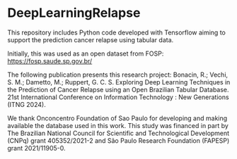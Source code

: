 # DeepLearningRelapse
This repository includes Python code developed with Tensorflow aiming to support the prediction cancer relapse using tabular data.

Initially, this was used as an open dataset from FOSP: https://fosp.saude.sp.gov.br/

The following publication presents this research project:
Bonacin, R.;  Vechi, S. M.; Dametto, M.; Ruppert, G. C. S. Exploring Deep Learning Techniques in the Prediction of Cancer Relapse using an Open Brazilian Tabular Database. 21st International Conference on Information Technology : New Generations (ITNG 2024). 

We thank Onconcentro Foundation of Sao Paulo for developing and making available the database used in this work. 
This study was financed in part by The Brazilian National Council for Scientific and Technological Development
(CNPq) grant 405352/2021-2 and São Paulo Research Foundation (FAPESP) grant 2021/11905-0.
